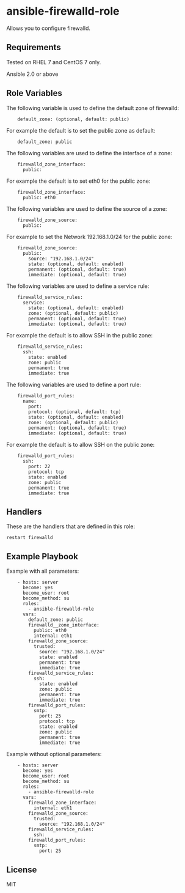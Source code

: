 ansible-firewalld-role
=========

Allows you to configure firewalld.

Requirements
------------

Tested on RHEL 7 and CentOS 7 only. 

Ansible 2.0 or above 

Role Variables
--------------

The following variable is used to define the default zone of firewalld:

```
    default_zone: (optional, default: public)
```

For example the default is to set the public zone as default: 

```
    default_zone: public
```

The following variables are used to define the interface of a zone:

```
    firewalld_zone_interface:
      public:
```

For example the default is to set eth0 for the public zone: 

```
    firewalld_zone_interface:
      public: eth0
```

The following variables are used to define the source of a zone:

```
    firewalld_zone_source:
      public:
```

For example to set the Network 192.168.1.0/24 for the public zone: 

```
    firewalld_zone_source:
      public:
        source: "192.168.1.0/24"
        state: (optional, default: enabled)
        permanent: (optional, default: true)
        immediate: (optional, default: true)
```

The following variables are used to define a service rule: 

```
    firewalld_service_rules: 
      service:
        state: (optional, default: enabled)
        zone: (optional, default: public) 
        permanent: (optional, default: true)
        immediate: (optional, default: true)
```

For example the default is to allow SSH in the public zone: 

```
    firewalld_service_rules: 
      ssh:
        state: enabled
        zone: public
        permanent: true
        immediate: true
```

The following variables are used to define a port rule: 

```
    firewalld_port_rules: 
      name:
        port:
        protocol: (optional, default: tcp)
        state: (optional, default: enabled)
        zone: (optional, default: public)
        permanent: (optional, default: true)
        immediate: (optional, default: true)
```

For example the default is to allow SSH on the public zone: 

```
    firewalld_port_rules: 
      ssh:
        port: 22
        protocol: tcp
        state: enabled
        zone: public
        permanent: true
        immediate: true
```

Handlers
--------

These are the handlers that are defined in this role:

    restart firewalld

Example Playbook
----------------

Example with all parameters:
```
    - hosts: server
      become: yes
      become_user: root
      become_method: su
      roles:
        - ansible-firewalld-role
      vars:
        default_zone: public
        firewalld__zone_interface:
          public: eth0
          internal: eth1
        firewalld_zone_source:
          trusted:
            source: "192.168.1.0/24"
            state: enabled
            permanent: true
            immediate: true
        firewalld_service_rules:
          ssh:
            state: enabled
            zone: public
            permanent: true
            immediate: true
        firewalld_port_rules:
          smtp:
            port: 25
            protocol: tcp
            state: enabled
            zone: public
            permanent: true
            immediate: true
```

Example without optional parameters:
```
    - hosts: server
      become: yes
      become_user: root
      become_method: su
      roles:
        - ansible-firewalld-role
      vars:
        firewalld_zone_interface:
          internal: eth1
        firewalld_zone_source:
          trusted:
            source: "192.168.1.0/24"
        firewalld_service_rules:
          ssh:
        firewalld_port_rules:
          smtp:
            port: 25
```

License
-------

MIT

